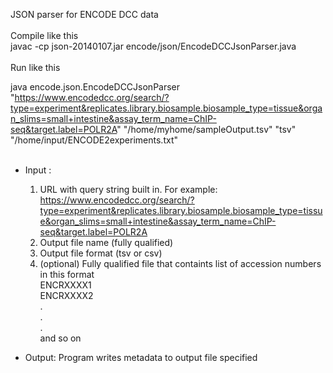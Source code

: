 JSON parser for ENCODE DCC data<br><br>
Compile like this <br>
javac -cp json-20140107.jar encode/json/EncodeDCCJsonParser.java
<br><br>
Run like this<br>

java encode.json.EncodeDCCJsonParser "https://www.encodedcc.org/search/?type=experiment&replicates.library.biosample.biosample_type=tissue&organ_slims=small+intestine&assay_term_name=ChIP-seq&target.label=POLR2A" "/home/myhome/sampleOutput.tsv" "tsv" "/home/input/ENCODE2experiments.txt"
<br><br>

 * Input :
	  1. URL with query string built in. For example: https://www.encodedcc.org/search/?type=experiment&replicates.library.biosample.biosample_type=tissue&organ_slims=small+intestine&assay_term_name=ChIP-seq&target.label=POLR2A
	  2. Output file name (fully qualified)
	  3. Output file format (tsv or csv)
	  4. (optional) Fully qualified file that containts list of accession numbers in this format<br>
	  ENCRXXXX1<br>
	  ENCRXXXX2<br>
	  .<br>
	  .<br>
	  .<br>
	  and so on<br> 
	  
* Output:
	 Program writes metadata to output file specified
